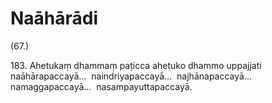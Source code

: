 # Naāhārādi

(67.)

183\. Ahetukaṃ dhammaṃ paṭicca ahetuko dhammo uppajjati naāhārapaccayā…  naindriyapaccayā…  najhānapaccayā…  namaggapaccayā…  nasampayuttapaccayā.
